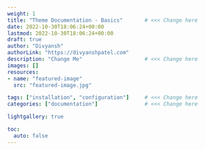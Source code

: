 ```yaml
---
weight: 1
title: "Theme Documentation - Basics"       # <<< Change here
date: 2022-10-30T18:06:24+00:00
lastmod: 2022-10-30T18:06:24+00:00
draft: true                
author: "Divyansh"
authorLink: "https://divyanshpatel.com"
description: "Change Me"                    # <<< Change here
images: []
resources:
- name: "featured-image"
  src: "featured-image.jpg"

tags: ["installation", "configuration"]     # <<< Change here
categories: ["documentation"]               # <<< Change here

lightgallery: true

toc:
  auto: false
---
```


<!--more-->

